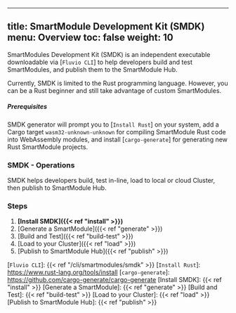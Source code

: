 
---
title: SmartModule Development Kit (SMDK)
menu: Overview
toc: false
weight: 10
---

SmartModules Development Kit (SMDK) is an independent executable downloadable via [`Fluvio CLI`] to help developers build and test SmartModules, and publish them to the SmartModule Hub.

Currently, SMDK is limited to the Rust programming language. However, you can be a Rust beginner and still take advantage of custom SmartModules.

##### Prerequisites

SMDK generator will prompt you to [`Install Rust`] on your system, add a Cargo target `wasm32-unknown-unknown` for compiling SmartModule Rust code into WebAssembly modules, and install [`cargo-generate`] for generating new Rust SmartModule projects.

### SMDK - Operations

SMDK helps developers build, test in-line, load to local or cloud Cluster, then publish to SmartModule Hub.

### Steps

1. **[Install SMDK]({{< ref "install" >}})**
2. [Generate a SmartModule]({{< ref "generate" >}})
3. [Build and Test]({{< ref "build-test" >}})
4. [Load to your Cluster]({{< ref "load" >}})
5. [Publish to SmartModule Hub]({{< ref "publish" >}})

[`Fluvio CLI`]: {{< ref "/cli/smartmodules/smdk" >}}
[`Install Rust`]: https://www.rust-lang.org/tools/install
[`cargo-generate`]: https://github.com/cargo-generate/cargo-generate
[Install SMDK]: {{< ref "install" >}}
[Generate a SmartModule]: {{< ref "generate" >}}
[Build and Test]: {{< ref "build-test" >}}
[Load to your Cluster]: {{< ref "load" >}}
[Publish to SmartModule Hub]: {{< ref "publish" >}}
